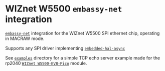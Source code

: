 # WIZnet W5500 `embassy-net` integration

[`embassy-net`](https://crates.io/crates/embassy-net) integration for the WIZnet W5500 SPI ethernet chip, operating in MACRAW mode.

Supports any SPI driver implementing [`embedded-hal-async`](https://crates.io/crates/embedded-hal-async)

See [`examples`](https://github.com/kalkyl/embassy-net-w5500/tree/main/examples) directory for a simple TCP echo server example made for the rp2040 [`WIZnet W5500-EVB-Pico`](https://www.wiznet.io/product-item/w5500-evb-pico/) module.